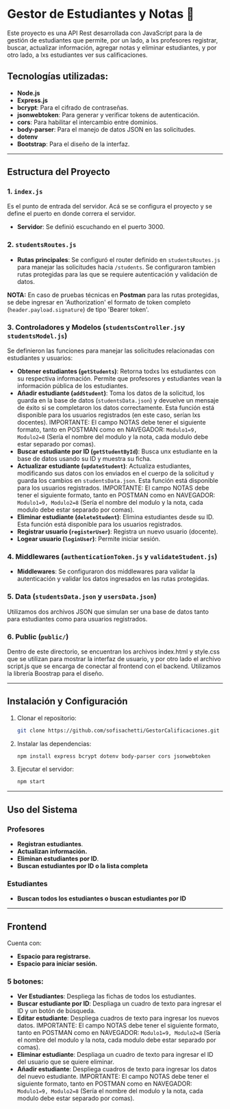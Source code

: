 # Gestor de Estudiantes y Notas 📝

Este proyecto es una API Rest desarrollada con JavaScript para la de gestión de estudiantes que permite, por un lado, a lxs profesores registrar, buscar, actualizar información, agregar notas y eliminar estudiantes, y por otro lado, a lxs estudiantes ver sus calificaciones.

## Tecnologías utilizadas:

- **Node.js**
- **Express.js**
- **bcrypt**: Para el cifrado de contraseñas.
- **jsonwebtoken**: Para generar y verificar tokens de autenticación.
- **cors**: Para habilitar el intercambio entre dominios.
- **body-parser**: Para el manejo de datos JSON en las solicitudes.
- **dotenv**
- **Bootstrap**: Para el diseño de la interfaz.

---


## Estructura del Proyecto

### 1. `index.js`

Es el punto de entrada del servidor. Acá se se configura el proyecto y se define el puerto en donde correra el servidor.
- **Servidor**: Se definió escuchando en el puerto 3000.

### 2. `studentsRoutes.js`
- **Rutas principales**: Se configuró el router definido en `studentsRoutes.js` para manejar las solicitudes hacia `/students`. Se configuraron tambien rutas protegidas para las que se requiere autenticación y validación de datos.

**NOTA:** En caso de pruebas técnicas en **Postman** para las rutas protegidas, se debe ingresar en 'Authorization' el formato de token  completo (`header.payload.signature`) de tipo 'Bearer token'.

### 3. Controladores y Modelos (`studentsController.js`y `studentsModel.js`)

Se definieron las funciones para manejar las solicitudes relacionadas con estudiantes y usuarios:

- **Obtener estudiantes (********`getStudents`********)**: Retorna todxs lxs estudiantes con su respectiva información. Permite que profesores y estudiantes vean la información pública de los estudiantes.
- **Añadir estudiante (********`addStudent`********)**: Toma los datos de la solicitud, los guarda en la base de datos (`studentsData.json`) y devuelve un mensaje de éxito si se completaron los datos correctamente. Esta función está disponible para los usuarios registrados (en este caso, serían lxs docentes). IMPORTANTE: El campo NOTAS debe tener el siguiente formato, tanto en POSTMAN como en NAVEGADOR: `Modulo1=9, Modulo2=8` (Sería el nombre del modulo y la nota, cada modulo debe estar separado por comas).
- **Buscar estudiante por ID (********`getStudentById`********)**: Busca unx estudiante en la base de datos usando su ID y muestra su ficha.
- **Actualizar estudiante (********`updateStudent`********)**: Actualiza estudiantes, modificando sus datos con los enviados en el cuerpo de la solicitud y guarda los cambios en `studentsData.json`. Esta función está disponible para los usuarios registrados.
IMPORTANTE: El campo NOTAS debe tener el siguiente formato, tanto en POSTMAN como en NAVEGADOR: `Modulo1=9, Modulo2=8` (Sería el nombre del modulo y la nota, cada modulo debe estar separado por comas). 
- **Eliminar estudiante (********`deleteStudent`********)**: Elimina estudiantes desde su ID. Esta función está disponible para los usuarios registrados. 
- **Registrar usuario (********`registerUser`********)**: Registra un nuevo usuario (docente).
- **Logear usuario (********`loginUser`********)**: Permite iniciar sesión.


### 4. Middlewares (`authenticationToken.js` y `validateStudent.js`)

- **Middlewares**: Se configuraron dos middlewares para validar la autenticación y validar los datos ingresados en las rutas protegidas.

### 5. Data (`studentsData.json` y `usersData.json`)
Utilizamos dos archivos JSON que simulan ser una base de datos tanto para estudiantes como para usuarios registrados.

### 6. Public (`public/`)
Dentro de este directorio, se encuentran los archivos index.html y style.css que se utilizan para mostrar la interfaz de usuario, y por otro lado el archivo script.js que se encarga de conectar al frontend con el backend. Utilizamos la librería Boostrap para el diseño.

---

## Instalación y Configuración

1. Clonar el repositorio:
   ```bash
   git clone https://github.com/sofisachetti/GestorCalificaciones.git
   ```
2. Instalar las dependencias:
   ```bash
   npm install express bcrypt dotenv body-parser cors jsonwebtoken
   ```
3. Ejecutar el servidor:
   ```bash
   npm start
   ```

---

## Uso del Sistema

### Profesores

- **Registran estudiantes**.
- **Actualizan información.**
- **Eliminan estudiantes por ID**.
- **Buscan estudiantes por ID o la lista completa**

### Estudiantes

- **Buscan todos los estudiantes o buscan estudiantes por ID**
---

## Frontend

Cuenta con:
- **Espacio para registrarse.**
- **Espacio para iniciar sesión.**

### **5 botones:**
- **Ver Estudiantes**: Despliega las fichas de todos los estudiantes.
- **Buscar estudiante por ID**: Despliaga un cuadro de texto para ingresar el ID y un botón de búsqueda.
- **Editar estudiante**: Despliega cuadros de texto para ingresar los nuevos datos. IMPORTANTE: El campo NOTAS debe tener el siguiente formato, tanto en POSTMAN como en NAVEGADOR: `Modulo1=9, Modulo2=8` (Sería el nombre del modulo y la nota, cada modulo debe estar separado por comas).
- **Eliminar estudiante**: Despliaga un cuadro de texto para ingresar el ID del usuario que se quiere eliminar.
- **Añadir estudiante**: Despliega cuadros de texto para ingresar los datos del nuevo estudiante. IMPORTANTE: El campo NOTAS debe tener el siguiente formato, tanto en POSTMAN como en NAVEGADOR: `Modulo1=9, Modulo2=8` (Sería el nombre del modulo y la nota, cada modulo debe estar separado por comas).
